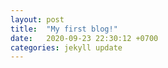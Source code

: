 ```yaml
---
layout: post
title:  "My first blog!"
date:   2020-09-23 22:30:12 +0700
categories: jekyll update
---
```

